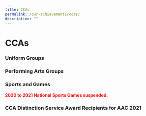 ```yaml
---
title: CCAs
permalink: /our-achievements/ccas/
description: ""
---
```

# CCAs

### Uniform Groups

### Performing Arts Groups

### Sports and Games

<span style = "color: red"><b>2020 to 2021 National Sports Games suspended.</b></span>

### CCA Distinction Service Award Recipients for AAC 2021